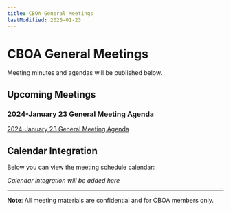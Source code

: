 ```yaml
---
title: CBOA General Meetings
lastModified: 2025-01-23
---
```


# CBOA General Meetings

Meeting minutes and agendas will be published below.

## Upcoming Meetings

### 2024-January 23 General Meeting Agenda

[2024-January 23 General Meeting Agenda](./agenda-2024-01-23.pdf)

## Calendar Integration

Below you can view the meeting schedule calendar:

*Calendar integration will be added here*

---

**Note**: All meeting materials are confidential and for CBOA members only.